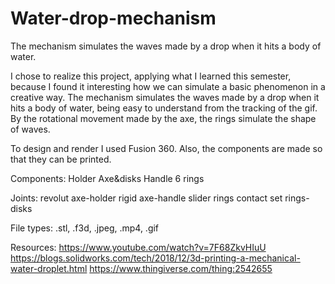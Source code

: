 # Water-drop-mechanism
The mechanism simulates the waves made by a drop when it hits a body of water.

I chose to realize this project, applying what I learned this semester, because I found it interesting how we can simulate a basic phenomenon in a creative way.
The mechanism simulates the waves made by a drop when it hits a body of water, being easy to understand from the tracking of the gif. By the rotational movement made by the axe, the rings simulate the shape of waves.

To design and render I used Fusion 360.
Also, the components are made so that they can be printed.

Components:
Holder
Axe&disks
Handle
6 rings

Joints:
revolut axe-holder
rigid axe-handle
slider rings
contact set rings-disks

File types: .stl, .f3d, .jpeg, .mp4, .gif

Resources:
https://www.youtube.com/watch?v=7F68ZkvHIuU
https://blogs.solidworks.com/tech/2018/12/3d-printing-a-mechanical-water-droplet.html
https://www.thingiverse.com/thing:2542655
